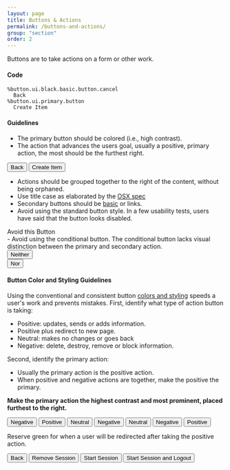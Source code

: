 ```yaml
---
layout: page
title: Buttons & Actions
permalink: /buttons-and-actions/
group: "section"
order: 2
---
```


Buttons are to take actions on a form or other work.

#### Code

	%button.ui.black.basic.button.cancel
	  Back
	%button.ui.primary.button
	  Create Item

#### Guidelines
- The primary button should be colored (i.e., high contrast).
- The action that advances the users goal, usually a positive, primary action, the most should be the furthest right.

<button class="ui black basic button cancel">
  Back
</button>
<button class="ui primary button">
  Create Item
</button>

- Actions should be grouped together to the right of the content, without being orphaned.
- Use title case as elaborated by the [OSX spec](https://developer.apple.com/library/mac/documentation/UserExperience/Conceptual/OSXHIGuidelines/TerminologyWording.html#//apple_ref/doc/uid/20000957-CH15-SW4)
- Secondary buttons should be [basic](http://semantic-ui.com/elements/button.html#basic) or links.
- Avoid using the standard button style. In a few usability tests, users have said that the button looks disabled.

<div class="ui button">
  Avoid this Button
</div>
- Avoid using the conditional button. The conditional button lacks visual distinction between the primary and secondary action.
<div class="ui buttons">
  <button class="ui negative button">Neither</button>
  <div class="or"></div>
  <button class="ui primary button">Nor</button>
</div>

#### Button Color and Styling Guidelines
Using the conventional and consistent button [colors and styling](http://uxmovement.com/buttons/how-button-color-contrast-guides-users-to-action/) speeds a user's work and prevents mistakes. First, identify what type of action button is taking:

- Positive: updates, sends or adds information.
- Positive plus redirect to new page.
- Neutral: makes no changes or goes back
- Negative: delete, destroy, remove or block information.

Second, identify the primary action:

- Usually the primary action is the positive action. 
- When positive and negative actions are together, make the positive the primary.

**Make the primary action the highest contrast and most prominent, placed furthest to the right.**

<button class="ui red basic button">
  Negative
</button>
<button class="ui primary button">Positive</button><i class="checkmark icon"></i>

<button class="ui black basic button">
  Neutral
</button>
<button class="ui negative button">Negative</button><i class="checkmark icon"></i>

<button class="ui black basic button">
  Neutral
</button>
<button class="ui red basic button">
  Negative
</button>
<button class="ui primary button">Positive</button><i class="checkmark icon"></i>

Reserve green for when a user will be redirected after taking the positive action.

<button class="ui black basic button">
  Back
</button>
<button class="ui red basic button">
  Remove Session
</button>
<button class="ui blue basic button">
  Start Session
</button>
<button class="ui green button">
  Start Session and Logout
</button><i class="checkmark icon"></i>
